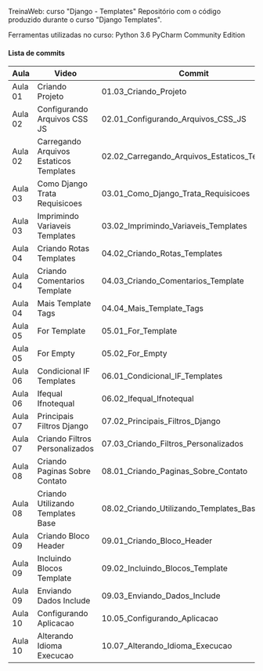 TreinaWeb: curso "Django - Templates"
Repositório com o código produzido durante o curso "Django Templates".

Ferramentas utilizadas no curso:
Python 3.6
PyCharm Community Edition

#### Lista de commits
Aula | Video | Commit | Link 
------ | ------ | ------ | ------ 
Aula 01| Criando Projeto | 01.03_Criando_Projeto | [Download](https://github.com/treinaweb/treinaweb-django-templates/archive/74aa05cb79201da564dee377d039e587e315705d.zip) 
Aula 02| Configurando Arquivos CSS JS | 02.01_Configurando_Arquivos_CSS_JS | [Download](https://github.com/treinaweb/treinaweb-django-templates/archive/e9e3a85fee72459091c9e962f0ebc44de6a80075.zip) 
Aula 02| Carregando Arquivos Estaticos Templates | 02.02_Carregando_Arquivos_Estaticos_Templates | [Download](https://github.com/treinaweb/treinaweb-django-templates/archive/c1833079d9ceb84359feeb7d278fc4905318f41b.zip) 
Aula 03| Como Django Trata Requisicoes | 03.01_Como_Django_Trata_Requisicoes | [Download](https://github.com/treinaweb/treinaweb-django-templates/archive/ec2abc9263c9de5bfad0d6e44f8ec5c6dad3496b.zip) 
Aula 03| Imprimindo Variaveis Templates | 03.02_Imprimindo_Variaveis_Templates | [Download](https://github.com/treinaweb/treinaweb-django-templates/archive/e74c73acd18dfe740ce772d4fe558d36db429518.zip) 
Aula 04| Criando Rotas Templates | 04.02_Criando_Rotas_Templates | [Download](https://github.com/treinaweb/treinaweb-django-templates/archive/c4a840f26eac9325ad737d9e27e8b05865383594.zip) 
Aula 04| Criando Comentarios Template | 04.03_Criando_Comentarios_Template | [Download](https://github.com/treinaweb/treinaweb-django-templates/archive/d69b4942307af7095c86535034d0dbe1042dab05.zip) 
Aula 04| Mais Template Tags | 04.04_Mais_Template_Tags | [Download](https://github.com/treinaweb/treinaweb-django-templates/archive/0596ef3a24ebef02a18ab38cfaa24d31f538ba63.zip) 
Aula 05| For Template | 05.01_For_Template | [Download](https://github.com/treinaweb/treinaweb-django-templates/archive/20555d196e7fbe1f5112f2ec3f13aaca71faa734.zip) 
Aula 05| For Empty | 05.02_For_Empty | [Download](https://github.com/treinaweb/treinaweb-django-templates/archive/3a25af741e3415b5eb606e4a1ed018a4b8425daf.zip) 
Aula 06| Condicional IF Templates | 06.01_Condicional_IF_Templates | [Download](https://github.com/treinaweb/treinaweb-django-templates/archive/b5b7678f9f9c5e73c60861974a3fc52054a8d09e.zip) 
Aula 06| Ifequal Ifnotequal | 06.02_Ifequal_Ifnotequal | [Download](https://github.com/treinaweb/treinaweb-django-templates/archive/c588f7fb388ab857e76ab3a8ae44e74bd2f1bf30.zip) 
Aula 07| Principais Filtros Django | 07.02_Principais_Filtros_Django | [Download](https://github.com/treinaweb/treinaweb-django-templates/archive/2596732cf024f1246ba349d4c0cbc70d0a1ad0f8.zip) 
Aula 07| Criando Filtros Personalizados | 07.03_Criando_Filtros_Personalizados | [Download](https://github.com/treinaweb/treinaweb-django-templates/archive/b0792242f1b78d77bb023f649d257cad2e0c213a.zip) 
Aula 08| Criando Paginas Sobre Contato | 08.01_Criando_Paginas_Sobre_Contato | [Download](https://github.com/treinaweb/treinaweb-django-templates/archive/bdeb87a272fcf455483423f23db5ceb838412ecc.zip) 
Aula 08| Criando Utilizando Templates Base | 08.02_Criando_Utilizando_Templates_Base | [Download](https://github.com/treinaweb/treinaweb-django-templates/archive/71771337d3eb65be15ba22ed9ef11e387865c0a5.zip) 
Aula 09| Criando Bloco Header | 09.01_Criando_Bloco_Header | [Download](https://github.com/treinaweb/treinaweb-django-templates/archive/103669b1177fb07ad3bcdd4f5c7f298926bfd3ec.zip) 
Aula 09| Incluindo Blocos Template | 09.02_Incluindo_Blocos_Template | [Download](https://github.com/treinaweb/treinaweb-django-templates/archive/b0e18d9fc07f1d8ff32574bde919b6773ec3674e.zip) 
Aula 09| Enviando Dados Include | 09.03_Enviando_Dados_Include | [Download](https://github.com/treinaweb/treinaweb-django-templates/archive/eb7151eef5e7728082e43e28f59a12780e8e0f19.zip) 
Aula 10| Configurando Aplicacao | 10.05_Configurando_Aplicacao | [Download](https://github.com/treinaweb/treinaweb-django-templates/archive/13f46564be40288074fdca73b55df176bc15fa78.zip) 
Aula 10| Alterando Idioma Execucao | 10.07_Alterando_Idioma_Execucao | [Download](https://github.com/treinaweb/treinaweb-django-templates/archive/6a2b6b597f821a4ab77dd23ad9868fd715d62c93.zip) 
